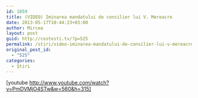```yaml
---
id: 1859
title: (VIDEO) Iminarea mandatului de consilier lui V. Mereacre
date: 2013-05-17T10:44:23+03:00
author: Mircea
layout: post
guid: http://costesti.tv/?p=525
permalink: /stiri/video-iminarea-mandatului-de-consilier-lui-v-mereacre/
original_post_id:
  - "525"
categories:
  - Știri
---
```

[youtube http://www.youtube.com/watch?v=PmDVMjO4STw&w=560&h=315]
